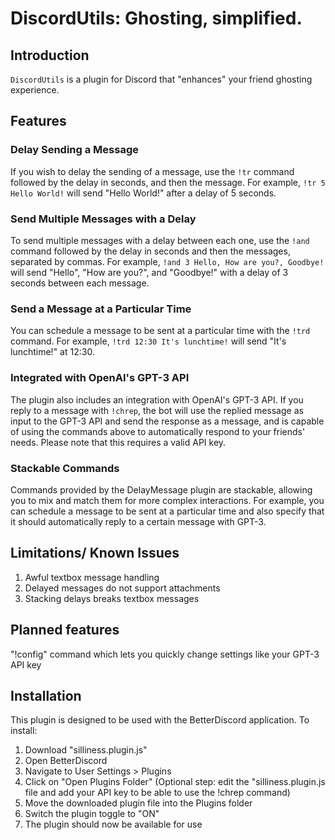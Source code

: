 # DiscordUtils: Ghosting, simplified.

## Introduction

`DiscordUtils` is a plugin for Discord that "enhances" your friend ghosting experience.

## Features

### Delay Sending a Message

If you wish to delay the sending of a message, use the `!tr` command followed by the delay in seconds, and then the message. For example, `!tr 5 Hello World!` will send "Hello World!" after a delay of 5 seconds.

### Send Multiple Messages with a Delay

To send multiple messages with a delay between each one, use the `!and` command followed by the delay in seconds and then the messages, separated by commas. For example, `!and 3 Hello, How are you?, Goodbye!` will send "Hello", "How are you?", and "Goodbye!" with a delay of 3 seconds between each message.

### Send a Message at a Particular Time

You can schedule a message to be sent at a particular time with the `!trd` command. For example, `!trd 12:30 It's lunchtime!` will send "It's lunchtime!" at 12:30.

### Integrated with OpenAI's GPT-3 API

The plugin also includes an integration with OpenAI's GPT-3 API. If you reply to a message with `!chrep`, the bot will use the replied message as input to the GPT-3 API and send the response as a message, and is capable of using the commands above to automatically respond to your friends' needs. Please note that this requires a valid API key.

### Stackable Commands

Commands provided by the DelayMessage plugin are stackable, allowing you to mix and match them for more complex interactions. For example, you can schedule a message to be sent at a particular time and also specify that it should automatically reply to a certain message with GPT-3.

## Limitations/ Known Issues

1. Awful textbox message handling
2. Delayed messages do not support attachments
3. Stacking delays breaks textbox messages

## Planned features

"!config" command which lets you quickly change settings like your GPT-3 API key

## Installation

This plugin is designed to be used with the BetterDiscord application. To install:

1. Download "silliness.plugin.js"
2. Open BetterDiscord
3. Navigate to User Settings > Plugins
4. Click on "Open Plugins Folder"
(Optional step: edit the "silliness.plugin.js file and add your API key to be able to use the !chrep command)
5. Move the downloaded plugin file into the Plugins folder
6. Switch the plugin toggle to "ON"
7. The plugin should now be available for use

